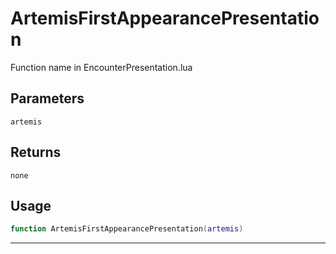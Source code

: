 # ArtemisFirstAppearancePresentation
Function name in EncounterPresentation.lua
## Parameters
`artemis`
## Returns
`none`
## Usage
```lua
function ArtemisFirstAppearancePresentation(artemis)
```
---

